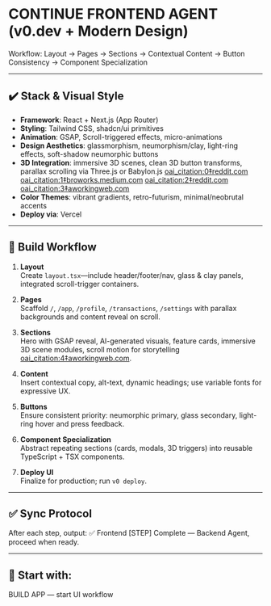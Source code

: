 # CONTINUE FRONTEND AGENT (v0.dev + Modern Design)

Workflow:
Layout → Pages → Sections → Contextual Content → Button Consistency → Component Specialization

---

## ✔️ Stack & Visual Style

- **Framework**: React + Next.js (App Router)
- **Styling**: Tailwind CSS, shadcn/ui primitives
- **Animation**: GSAP, Scroll-triggered effects, micro-animations
- **Design Aesthetics**: glassmorphism, neumorphism/clay, light-ring effects, soft-shadow neumorphic buttons
- **3D Integration**: immersive 3D scenes, clean 3D button transforms, parallax scrolling via Three.js or Babylon.js  [oai_citation:0‡reddit.com](https://www.reddit.com/r/decadeology/comments/1itf5pt?utm_source=chatgpt.com) [oai_citation:1‡broworks.medium.com](https://broworks.medium.com/top-10-web-design-trends-for-2025-1d0a3d02b42c?utm_source=chatgpt.com) [oai_citation:2‡reddit.com](https://www.reddit.com/r/web_design/comments/1ipwj1c?utm_source=chatgpt.com) [oai_citation:3‡aworkingweb.com](https://aworkingweb.com/10-web-design-trends-dominate-2025/?utm_source=chatgpt.com)
- **Color Themes**: vibrant gradients, retro-futurism, minimal/neobrutal accents
- **Deploy via**: Vercel

---

## 🔁 Build Workflow

1. **Layout**  
   Create `layout.tsx`—include header/footer/nav, glass & clay panels, integrated scroll-trigger containers.

2. **Pages**  
   Scaffold `/`, `/app`, `/profile`, `/transactions`, `/settings` with parallax backgrounds and content reveal on scroll.

3. **Sections**  
   Hero with GSAP reveal, AI-generated visuals, feature cards, immersive 3D scene modules, scroll motion for storytelling  [oai_citation:4‡aworkingweb.com](https://aworkingweb.com/10-web-design-trends-dominate-2025/?utm_source=chatgpt.com).

4. **Content**  
   Insert contextual copy, alt-text, dynamic headings; use variable fonts for expressive UX.

5. **Buttons**  
   Ensure consistent priority: neumorphic primary, glass secondary, light-ring hover and press feedback.

6. **Component Specialization**  
   Abstract repeating sections (cards, modals, 3D triggers) into reusable TypeScript + TSX components.

7. **Deploy UI**  
   Finalize for production; run `v0 deploy`.

---

## ✅ Sync Protocol

After each step, output: ✅ Frontend [STEP] Complete — Backend Agent, proceed when ready.

---

## 🧭 Start with:

BUILD APP — start UI workflow
